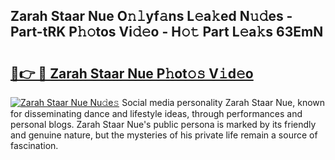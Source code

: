 ## Zarah Staar Nue O𝚗𝚕yf𝚊ns L𝚎a𝚔ed N𝚞𝚍es - Part-tRK P𝚑𝚘tos Vi𝚍𝚎o - H𝚘𝚝 Part L𝚎a𝚔s 63EmN

# <h2><a href="http://kf24ys.oniu.top/?m=Zarah+Staar+Nue">🔗👉 🔴 Zarah Staar Nue P𝚑ot𝚘𝚜 V𝚒d𝚎o</a></h2>

[![Zarah Staar Nue Nu𝚍e𝚜](https://i.imgur.com/0qMVB7G.gif)](http://kf24ys.oniu.top/?m=Zarah+Staar+Nue)
Social media personality Zarah Staar Nue, known for disseminating dance and lifestyle ideas, through performances and personal blogs. Zarah Staar Nue's public persona is marked by its friendly and genuine nature, but the mysteries of his private life remain a source of fascination.  

